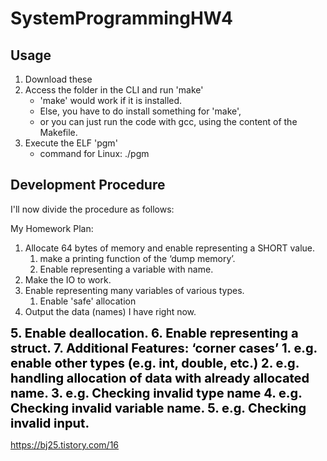 # SystemProgrammingHW4

## Usage

1. Download these
2. Access the folder in the CLI and run 'make'
    * 'make' would work if it is installed.
    * Else, you have to do install something for 'make',
    * or you can just run the code with gcc, using the content of the Makefile.
3. Execute the ELF 'pgm'
    * command for Linux: ./pgm


## Development Procedure

I'll now divide the procedure as follows:

My Homework Plan:
<span style="color:green;font-weight:700;font-size:20px">
1. Allocate 64 bytes of memory and enable representing a SHORT value.
    1. make a printing function of the ‘dump memory’.
    2. Enable representing a variable with name.
2. Make the IO to work.
3. Enable representing many variables of various types.
    1. Enable 'safe' allocation
4. Output the data (names) I have right now.
</span>
<span style="color:black;font-weight:700;font-size:20px">
5. Enable deallocation.
6. Enable representing a struct.
7. Additional Features: ‘corner cases’
    1. e.g. enable other types (e.g. int, double, etc.)
    2. e.g. handling allocation of data with already allocated name.
    3. e.g. Checking invalid type name
    4. e.g. Checking invalid variable name.
    5. e.g. Checking invalid input.
</span>

https://bj25.tistory.com/16
